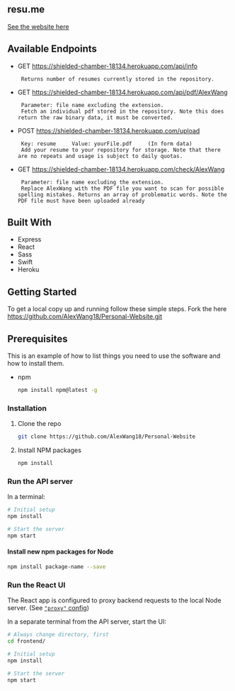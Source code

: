


## resu.me

[See the website here](https://shielded-chamber-18134.herokuapp.com/)  

## Available Endpoints
   * GET  https://shielded-chamber-18134.herokuapp.com/api/info  
          
          Returns number of resumes currently stored in the repository. 
          
   * GET  https://shielded-chamber-18134.herokuapp.com/api/pdf/AlexWang
        
          Parameter: file name excluding the extension.
          Fetch an individual pdf stored in the repository. Note this does return the raw binary data, it must be converted.
   * POST https://shielded-chamber-18134.herokuapp.com/upload
 
          Key: resume     Value: yourFile.pdf     (In form data) 
          Add your resume to your repository for storage. Note that there are no repeats and usage is subject to daily quotas.
          
   * GET  https://shielded-chamber-18134.herokuapp.com/check/AlexWang
  
          Parameter: file name excluding the extension.
          Replace AlexWang with the PDF file you want to scan for possible spelling mistakes. Returns an array of problematic words. Note the PDF file must have been uploaded already
   
    

## Built With

* Express
* React
* Sass
* Swift
* Heroku
## Getting Started

To get a local copy up and running follow these simple steps.
Fork the here https://github.com/AlexWang18/Personal-Website.git
## Prerequisites

This is an example of how to list things you need to use the software and how to install them.
* npm
  ```sh
  npm install npm@latest -g
  ```

### Installation

1. Clone the repo
   ```sh
   git clone https://github.com/AlexWang18/Personal-Website
   ```
2. Install NPM packages
   ```sh
   npm install
   ```
### Run the API server

In a terminal:

```bash
# Initial setup
npm install

# Start the server
npm start
```

#### Install new npm packages for Node

```bash
npm install package-name --save
```


### Run the React UI

The React app is configured to proxy backend requests to the local Node server. (See [`"proxy"` config](frontend/package.json))

In a separate terminal from the API server, start the UI:

```bash
# Always change directory, first
cd frontend/

# Initial setup
npm install

# Start the server
npm start
```

